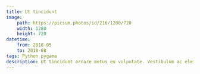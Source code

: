 ```yaml
---
title: Ut tincidunt
image:
    path: https://picsum.photos/id/216/1280/720
    width: 1280
    height: 720
datetime:
    from: 2018-05
    to: 2018-08
tags: Python pygame
description: Ut tincidunt ornare metus eu vulputate. Vestibulum ac eleifend nisi, id aliquam augue.
---
```


